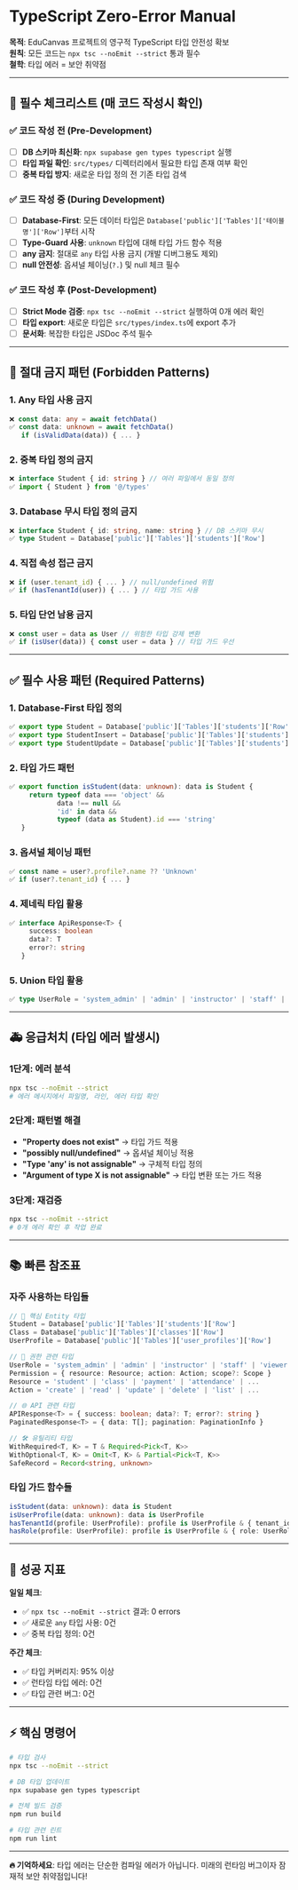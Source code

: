 # TypeScript Zero-Error Manual

**목적**: EduCanvas 프로젝트의 영구적 TypeScript 타입 안전성 확보  
**원칙**: 모든 코드는 `npx tsc --noEmit --strict` 통과 필수  
**철학**: 타입 에러 = 보안 취약점

---

## 🚨 필수 체크리스트 (매 코드 작성시 확인)

### ✅ 코드 작성 전 (Pre-Development)
- [ ] **DB 스키마 최신화**: `npx supabase gen types typescript` 실행
- [ ] **타입 파일 확인**: `src/types/` 디렉터리에서 필요한 타입 존재 여부 확인
- [ ] **중복 타입 방지**: 새로운 타입 정의 전 기존 타입 검색

### ✅ 코드 작성 중 (During Development)  
- [ ] **Database-First**: 모든 데이터 타입은 `Database['public']['Tables']['테이블명']['Row']`부터 시작
- [ ] **Type-Guard 사용**: `unknown` 타입에 대해 타입 가드 함수 적용
- [ ] **any 금지**: 절대로 `any` 타입 사용 금지 (개발 디버그용도 제외)
- [ ] **null 안전성**: 옵셔널 체이닝(`?.`) 및 null 체크 필수

### ✅ 코드 작성 후 (Post-Development)
- [ ] **Strict Mode 검증**: `npx tsc --noEmit --strict` 실행하여 0개 에러 확인
- [ ] **타입 export**: 새로운 타입은 `src/types/index.ts`에 export 추가
- [ ] **문서화**: 복잡한 타입은 JSDoc 주석 필수

---

## 🚫 절대 금지 패턴 (Forbidden Patterns)

### 1. **Any 타입 사용 금지**
```typescript
❌ const data: any = await fetchData()
✅ const data: unknown = await fetchData()
   if (isValidData(data)) { ... }
```

### 2. **중복 타입 정의 금지**
```typescript
❌ interface Student { id: string } // 여러 파일에서 동일 정의
✅ import { Student } from '@/types'
```

### 3. **Database 무시 타입 정의 금지**  
```typescript
❌ interface Student { id: string, name: string } // DB 스키마 무시
✅ type Student = Database['public']['Tables']['students']['Row']
```

### 4. **직접 속성 접근 금지**
```typescript
❌ if (user.tenant_id) { ... } // null/undefined 위험
✅ if (hasTenantId(user)) { ... } // 타입 가드 사용
```

### 5. **타입 단언 남용 금지**
```typescript
❌ const user = data as User // 위험한 타입 강제 변환
✅ if (isUser(data)) { const user = data } // 타입 가드 우선
```

---

## ✅ 필수 사용 패턴 (Required Patterns)

### 1. **Database-First 타입 정의**
```typescript
✅ export type Student = Database['public']['Tables']['students']['Row']
✅ export type StudentInsert = Database['public']['Tables']['students']['Insert'] 
✅ export type StudentUpdate = Database['public']['Tables']['students']['Update']
```

### 2. **타입 가드 패턴**
```typescript
✅ export function isStudent(data: unknown): data is Student {
     return typeof data === 'object' && 
            data !== null && 
            'id' in data && 
            typeof (data as Student).id === 'string'
   }
```

### 3. **옵셔널 체이닝 패턴**
```typescript
✅ const name = user?.profile?.name ?? 'Unknown'
✅ if (user?.tenant_id) { ... }
```

### 4. **제네릭 타입 활용**
```typescript
✅ interface ApiResponse<T> {
     success: boolean
     data?: T
     error?: string
   }
```

### 5. **Union 타입 활용**  
```typescript
✅ type UserRole = 'system_admin' | 'admin' | 'instructor' | 'staff' | 'viewer'
```

---

## 🚑 응급처치 (타입 에러 발생시)

### 1단계: 에러 분석
```bash
npx tsc --noEmit --strict
# 에러 메시지에서 파일명, 라인, 에러 타입 확인
```

### 2단계: 패턴별 해결
- **"Property does not exist"** → 타입 가드 적용
- **"possibly null/undefined"** → 옵셔널 체이닝 적용  
- **"Type 'any' is not assignable"** → 구체적 타입 정의
- **"Argument of type X is not assignable"** → 타입 변환 또는 가드 적용

### 3단계: 재검증
```bash
npx tsc --noEmit --strict
# 0개 에러 확인 후 작업 완료
```

---

## 📚 빠른 참조표

### 자주 사용하는 타입들
```typescript
// 🎯 핵심 Entity 타입
Student = Database['public']['Tables']['students']['Row']
Class = Database['public']['Tables']['classes']['Row']  
UserProfile = Database['public']['Tables']['user_profiles']['Row']

// 🔐 권한 관련 타입
UserRole = 'system_admin' | 'admin' | 'instructor' | 'staff' | 'viewer'
Permission = { resource: Resource; action: Action; scope?: Scope }
Resource = 'student' | 'class' | 'payment' | 'attendance' | ...
Action = 'create' | 'read' | 'update' | 'delete' | 'list' | ...

// 🌐 API 관련 타입  
APIResponse<T> = { success: boolean; data?: T; error?: string }
PaginatedResponse<T> = { data: T[]; pagination: PaginationInfo }

// 🛠️ 유틸리티 타입
WithRequired<T, K> = T & Required<Pick<T, K>>
WithOptional<T, K> = Omit<T, K> & Partial<Pick<T, K>>
SafeRecord = Record<string, unknown>
```

### 타입 가드 함수들
```typescript
isStudent(data: unknown): data is Student
isUserProfile(data: unknown): data is UserProfile  
hasTenantId(profile: UserProfile): profile is UserProfile & { tenant_id: string }
hasRole(profile: UserProfile): profile is UserProfile & { role: UserRole }
```

---

## 🎯 성공 지표

**일일 체크**:
- ✅ `npx tsc --noEmit --strict` 결과: 0 errors
- ✅ 새로운 `any` 타입 사용: 0건
- ✅ 중복 타입 정의: 0건

**주간 체크**:  
- ✅ 타입 커버리지: 95% 이상
- ✅ 런타임 타입 에러: 0건
- ✅ 타입 관련 버그: 0건

---

## ⚡ 핵심 명령어

```bash
# 타입 검사
npx tsc --noEmit --strict

# DB 타입 업데이트  
npx supabase gen types typescript

# 전체 빌드 검증
npm run build

# 타입 관련 린트
npm run lint
```

---

**🔥 기억하세요**: 타입 에러는 단순한 컴파일 에러가 아닙니다. 미래의 런타임 버그이자 잠재적 보안 취약점입니다!